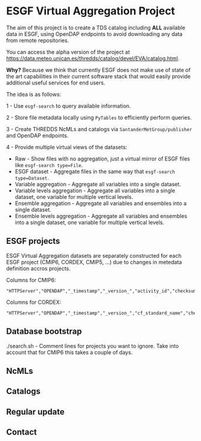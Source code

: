 # ESGF Virtual Aggregation Project

The aim of this project is to create a TDS catalog including **ALL** available data in ESGF, using OpenDAP endpoints to avoid downloading any data from remote repositories.

You can access the alpha version of the project at https://data.meteo.unican.es/thredds/catalog/devel/EVA/catalog.html.

**Why?** Because we think that currently ESGF does not make use of state of the art capabilities in their current software stack that would easily provide additional useful services for end users.

The idea is as follows:

1 - Use `esgf-search` to query available information.

2 - Store file metadata locally using `PyTables` to efficiently perform queries.

3 - Create THREDDS NcMLs and catalogs via `SantanderMetGroup/publisher` and OpenDAP endpoints.

4 - Provide multiple virtual views of the datasets:
  - Raw - Show files with no aggregation, just a virtual mirror of ESGF files like `esgf-search type=File`.
  - ESGF dataset - Aggregate files in the same way that `esgf-search type=Dataset`.
  - Variable aggregation - Aggregate all variables into a single dataset.
  - Variable levels aggregation - Aggregate all variables into a single dataset, one variable for multiple vertical levels.
  - Ensemble aggregation - Aggregate all variables and ensembles into a single dataset.
  - Ensemble levels aggregation - Aggregate all variables and ensembles into a single dataset, one variable for multiple vertical levels.

## ESGF projects

ESGF Virtual Aggregation datasets are separately constructed for each ESGF project (CMIP6, CORDEX, CMIP5, ...) due to changes in metedata definition accros projects.

Columns for CMIP6:

```
"HTTPServer","OPENDAP","_timestamp","_version_","activity_id","checksum","checksum_type","citation_url","data_node","data_specs_version","dataset_id","experiment_id","experiment_title","frequency","further_info_url","grid","grid_label","id","index_node","instance_id","latest","master_id","member_id","mip_era","model_cohort","nominal_resolution","pid","product","project","realm","replica","retracted","score","size","source_id","source_type","sub_experiment_id","table_id","timestamp","title","tracking_id","type","url","variable","variable_id","variable_long_name","variable_units","variant_label","version"
```

Columns for CORDEX:

```
"HTTPServer","OPENDAP","_timestamp","_version_","cf_standard_name","checksum","checksum_type","data_node","dataset_id","domain","driving_model","ensemble","experiment","experiment_family","id","index_node","instance_id","institute","latest","master_id","product","project","rcm_name","rcm_version","replica","retracted","score","size","time_frequency","timestamp","title","tracking_id","type","url","variable","variable_long_name","variable_units","version"
```

## Database bootstrap

./search.sh - Comment lines for projects you want to ignore. Take into account that for CMIP6 this takes a couple of days.

## NcMLs

## Catalogs

## Regular update

## Contact
